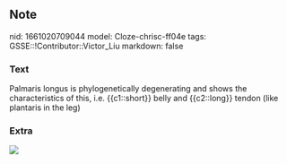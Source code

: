 ## Note
nid: 1661020709044
model: Cloze-chrisc-ff04e
tags: GSSE::!Contributor::Victor_Liu
markdown: false

### Text
Palmaris longus is phylogenetically degenerating and shows the characteristics of this, i.e. {{c1::short}} belly and {{c2::long}} tendon (like plantaris in the leg)

### Extra
<img src="paste-0f34c2eac7678090f7faf43ce013318e648eae87.jpg">
